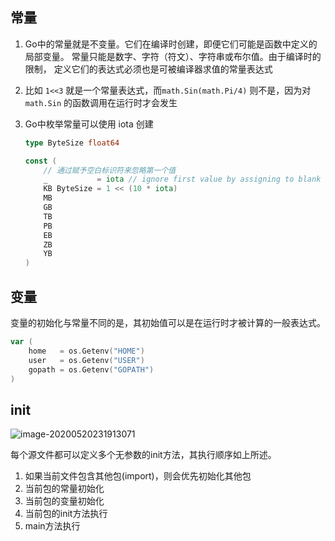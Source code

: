 ## 常量

1. Go中的常量就是不变量。它们在编译时创建，即便它们可能是函数中定义的局部变量。 常量只能是数字、字符（符文）、字符串或布尔值。由于编译时的限制， 定义它们的表达式必须也是可被编译器求值的常量表达式

2. 比如 `1<<3` 就是一个常量表达式，而`math.Sin(math.Pi/4)` 则不是，因为对 `math.Sin` 的函数调用在运行时才会发生

3. Go中枚举常量可以使用 iota 创建

   ```go
   type ByteSize float64
   
   const (
       // 通过赋予空白标识符来忽略第一个值
       _           = iota // ignore first value by assigning to blank identifier
       KB ByteSize = 1 << (10 * iota)
       MB
       GB
       TB
       PB
       EB
       ZB
       YB
   )
   ```

## 变量

变量的初始化与常量不同的是，其初始值可以是在运行时才被计算的一般表达式。

```go
var (
	home   = os.Getenv("HOME")
	user   = os.Getenv("USER")
	gopath = os.Getenv("GOPATH")
)
```

## init

![image-20200520231913071](https://i.loli.net/2020/05/20/tTVkB8FDKx9dCN7.png)

每个源文件都可以定义多个无参数的init方法，其执行顺序如上所述。

1. 如果当前文件包含其他包(import)，则会优先初始化其他包
2. 当前包的常量初始化
3. 当前包的变量初始化 
4. 当前包的init方法执行
5. main方法执行